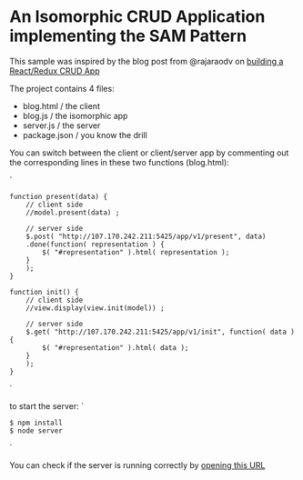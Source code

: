# An Isomorphic CRUD Application implementing the SAM Pattern

This sample was inspired by the blog post from @rajaraodv on [building a React/Redux CRUD App](https://medium.com/@rajaraodv/a-guide-for-building-a-react-redux-crud-app-7fe0b8943d0f#.ydbwd6ccl)

The project contains 4 files:

- blog.html 	/ the client
- blog.js   	/ the isomorphic app
- server.js 	/ the server
- package.json 	/ you know the drill	


You can switch between the client or client/server app by commenting out the corresponding lines in these two functions (blog.html):

`

	function present(data) {
		// client side
		//model.present(data) ;

		// server side
		$.post( "http://107.170.242.211:5425/app/v1/present", data) 
		.done(function( representation ) {
			$( "#representation" ).html( representation );
		}		
		);
	}

	function init() {
		// client side
		//view.display(view.init(model)) ;

		// server side
		$.get( "http://107.170.242.211:5425/app/v1/init", function( data ) {
			$( "#representation" ).html( data );
		}		
		);
	}

`

to start the server:
`

	$ npm install
	$ node server

`

You can check if the server is running correctly by [opening this URL](http://localhost:5425/app/v1/init)